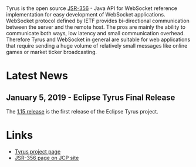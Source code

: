 <br/>

Tyrus is the open source
[JSR-356](https://jcp.org/en/jsr/detail?id=356) - Java API for WebSocket reference
implementation for easy development of WebSocket applications. WebSocket protocol
defined by IETF provides bi-directional communication between the server and
the remote host. The pros are mainly the ability to communicate both ways,
low latency and small communication overhead. Therefore Tyrus and WebSocket
in general are suitable for web applications that require sending a huge volume
of relatively small messages like online games or market ticker broadcasting.

# <a name="Latest_News"></a>Latest News

## January 5, 2019 - Eclipse Tyrus Final Release ##

The [1.15 release](https://github.com/eclipse-ee4j/tyrus/releases/tag/1.15)
is the first release of the Eclipse Tyrus project.

# <a name="Links"></a>Links

- [Tyrus project page](https://projects.eclipse.org/projects/ee4j.tyrus)
- [JSR-356 page on JCP site](https://jcp.org/en/jsr/detail?id=356)
